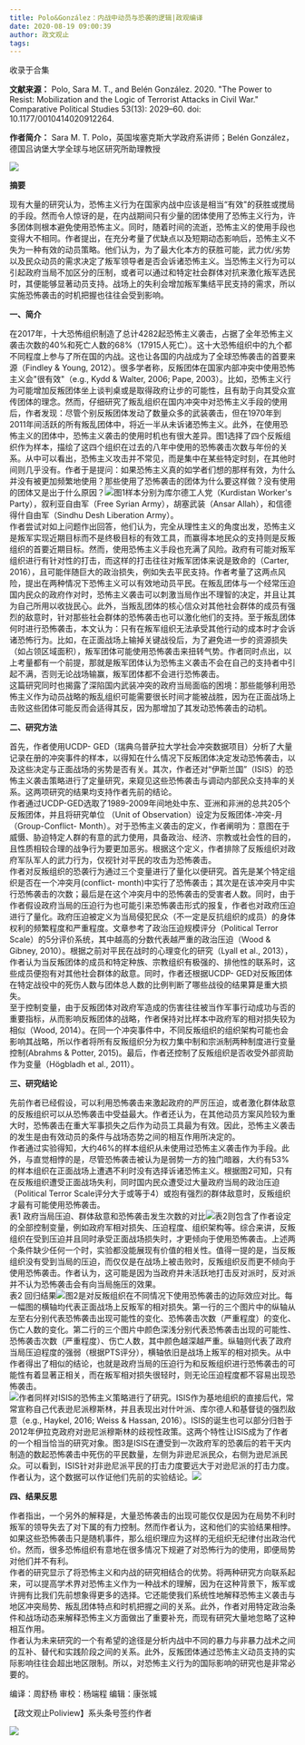 ```yaml
---
title: Polo&González：内战中动员与恐袭的逻辑|政观编译
date: 2020-08-19 09:00:39
author: 政文观止
tags: 
---
```



收录于合集

**文献来源：** Polo, Sara M. T., and Belén González. 2020. "The Power to Resist:
Mobilization and the Logic of Terrorist Attacks in Civil War." Comparative
Political Studies 53(13): 2029–60. doi: 10.1177/0010414020912264.

  

 **作者简介：** Sara M. T. Polo，英国埃塞克斯大学政府系讲师；Belén González，德国吕讷堡大学全球与地区研究所助理教授

![](/images/259/2.png)  
  

  

  

  

 **摘要**

  
现有大量的研究认为，恐怖主义行为在国家内战中应该是相当“有效"的获胜或搅局的手段。然而令人惊讶的是，在内战期间只有少量的团体使用了恐怖主义行为，许多团体则根本避免使用恐怖主义。同时，随着时间的流逝，恐怖主义的使用手段也变得大不相同。作者提出，在充分考量了优缺点以及短期动态影响后，恐怖主义不失为一种有效的动员策略。他们认为，为了最大化本方的获胜可能，武力优/劣势以及民众动员的需求决定了叛军领导者是否会诉诸恐怖主义。当恐怖主义行为可以引起政府当局不加区分的压制，或者可以通过和特定社会群体对抗来激化叛军选民时，其便能够显著动员支持。战场上的失利会增加叛军集结平民支持的需求，所以实施恐怖袭击的时机把握也往往会受到影响。  
  

 **一、简介**

  
在2017年，十大恐怖组织制造了总计4282起恐怖主义袭击，占据了全年恐怖主义袭击次数的40%和死亡人数的68%（17915人死亡）。这十大恐怖组织中的九个都不同程度上参与了所在国的内战。这也让各国的内战成为了全球恐怖袭击的首要来源（Findley
& Young, 2012）。很多学者称，反叛团体在国家内部冲突中使用恐怖主义会"很有效"（e.g., Kydd & Walter, 2006; Pape,
2003）。比如，恐怖主义行为可能增加反叛团体坐上谈判桌或是取得政府让步的可能性，且有助于向其受众宣传团体的理念。然而，仔细研究了叛乱组织在国内冲突中对恐怖主义手段的使用后，作者发现：尽管个别反叛团体发动了数量众多的武装袭击，但在1970年到2011年间活跃的所有叛乱团体中，将近一半从未诉诸恐怖主义。此外，在使用恐怖主义的团体中，恐怖主义袭击的使用时机也有很大差异。图1选择了四个反叛组织作为样本，描绘了这四个组织在过去的八年中使用的恐怖袭击次数与年份的关系。从中可以看出，恐怖主义攻击并不常见，而是集中在某些特定时刻，在其他时间则几乎没有。作者于是提问：如果恐怖主义真的如学者们想的那样有效，为什么并没有被更加频繁地使用？那些使用了恐怖袭击的团体为什么要这样做？没有使用的团体又是出于什么原因？![](/images/259/3.png)图1样本分别为库尔德工人党（Kurdistan
Worker's Party），叙利亚自由军（Free Syrian Army），胡塞武装（Ansar Allah），和信德得什自由军（Sindhu
Desh Liberation Army）。  
作者尝试对如上问题作出回答，他们认为，完全从理性主义的角度出发，恐怖主义是叛军实现近期目标而不是终极目标的有效工具，而赢得本地民众的支持则是反叛组织的首要近期目标。然而，使用恐怖主义手段也充满了风险。政府有可能对叛军组织进行有针对性的打击，而这样的打击往往对叛军团体来说是致命的（Carter,
2016），且可能伴随巨大的政治损失，例如失去平民支持。作者考量了这两点风险，提出在两种情况下恐怖主义可以有效地动员平民。在叛乱团体与一个经常压迫国内民众的政府作对时，恐怖主义袭击可以刺激当局作出不理智的决定，并且让其为自己所用以收拢民心。此外，当叛乱团体的核心信众对其他社会群体的成员有强烈的敌意时，针对那些社会群体的恐怖袭击也可以激化他们的支持。至于叛乱团体何时进行恐怖袭击，本文认为：只有在叛军组织无法承受其他行动的成本时才会诉诸恐怖行为。比如，在正面战场上输掉关键战役后，为了避免进一步的资源损失（如占领区域面积），叛军团体可能使用恐怖袭击来扭转气势。作者同时点出，以上考量都有一个前提，那就是叛军团体认为恐怖主义袭击不会在自己的支持者中引起不满，否则无论战场输赢，叛军团体都不会进行恐怖袭击。  
这篇研究同时也揭露了深陷国内武装冲突的政府当局面临的困境：那些能够利用恐怖主义作为动员战略的叛乱组织可能需要很长时间才能被战胜，因为在正面战场上击败这些团体可能反而会适得其反，因为那增加了其发动恐怖袭击的动机。  
  

 **二、研究方法**

  
首先，作者使用UCDP-
GED（瑞典乌普萨拉大学社会冲突数据项目）分析了大量记录在册的冲突事件的样本，以得知在什么情况下反叛团体决定发动恐怖袭击，以及这些决定与正面战场的劣势是否有关。其次，作者还对“伊斯兰国”（ISIS）的恐怖主义袭击策略进行了定量研究，来窥见这些恐怖袭击与调动内部民众支持率的关系。这两项研究的结果均支持作者先前的结论。  
作者通过UCDP-GED选取了1989-2009年间地处中东、亚洲和非洲的总共205个反叛团体，并且将研究单位 （Unit of
Observation）设定为反叛团体-冲突-月 （Group-Conflict-
Month）。对于恐怖主义袭击的定义，作者阐明为：意图在于威慑、胁迫特定人群的有意的武力使用，具备政治、经济、宗教或社会性的目的，且性质相较合理的战争行为要更加恶劣。根据这个定义，作者排除了反叛组织对政府军队军人的武力行为，仅视针对平民的攻击为恐怖袭击。  
作者对反叛组织的恐袭行为通过三个变量进行了量化以便研究。首先是某个特定组织是否在一个冲突月(conflict-
month)中实行了恐怖袭击；其次是在该冲突月中实行恐怖袭击的次数；最后是在这个冲突月中的恐怖袭击的受害者人数。同时，由于作者假设政府当局的压迫行为也可能引来恐怖袭击形式的报复，作者也对政府压迫进行了量化。政府压迫被定义为当局侵犯民众（不一定是反抗组织的成员）的身体权利的频繁程度和严重程度。文章参考了政治压迫规模评分（Political
Terror Scale）的5分评价系统，其中越高的分数代表越严重的政治压迫（Wood & Gibney,
2010）。根据之前对平民在战时的心理变化的研究（Lyall et al.,
2013），作者认为当反叛团体的成员和特定种族、宗教组织有极强的、排他性的联系时，这些成员便抱有对其他社会群体的敌意。同时，作者还根据UCDP-
GED对反叛团体在特定战役中的死伤人数与团体总人数的比例判断了哪些战役的结果算是重大损失。  
至于控制变量，由于反叛团体对政府军造成的伤害往往被当作军事行动成功与否的重要指标，从而影响反叛团体的战略，作者保持对比样本中政府军的相对损失较为相似（Wood,
2014）。在同一个冲突事件中，不同反叛组织的组织架构可能也会影响其战略，所以作者将所有反叛组织分为权力集中制和宗派制两种制度进行变量控制(Abrahms
& Potter, 2015)。最后，作者还控制了反叛组织是否收受外部资助作为变量（Högbladh et al., 2011）。  
  

 **三、研究结论**

  
先前作者已经假设，可以利用恐怖袭击来激起政府的严厉压迫，或者激化群体敌意的反叛组织可以从恐怖袭击中受益最大。作者还认为，在其他动员方案风险较为重大时，恐怖袭击在重大军事损失之后作为动员工具最为有效。因此，恐怖主义袭击的发生是由有效动员的条件与战场态势之间的相互作用所决定的。  
作者通过实验得知，大约46%的样本组织从未使用过恐怖主义袭击作为手段。此外，与直觉相悖的是，尽管恐怖袭击被认为是弱势一方的独门暗器，大约有53%的样本组织在正面战场上遭遇不利时没有选择诉诸恐怖主义。根据图2可知，只有在反叛组织遭受正面战场失利，同时国内民众遭受过大量政府当局的政治压迫（Political
Terror Scale评分大于或等于4）或抱有强烈的群体敌意时，反叛组织才最有可能使用恐怖袭击。  
表1
政府当局压迫、群体敌意和恐怖袭击发生次数的对比![](/images/259/4.jpeg)表2则包含了作者设定的全部控制变量，例如政府军相对损失、压迫程度、组织架构等。综合来讲，反叛组织在受到压迫并且同时承受正面战场损失时，才更倾向于使用恐怖袭击。上述两个条件缺少任何一个时，实验都没能展现有价值的相关性。值得一提的是，当反叛组织没有受到当局的压迫，而仅仅是在战场上被击败时，反叛组织反而更不倾向于使用恐怖袭击。作者认为，这可能是因为当政府并未活跃地打击反对派时，反对派并不认为恐怖袭击会有向当局施压的效果。  
表2
回归结果![](/images/259/5.jpeg)图2是对反叛组织在不同情况下使用恐怖袭击的边际效应对比。每一幅图的横轴均代表正面战场上反叛军的相对损失。第一行的三个图片中的纵轴从左至右分别代表恐怖袭击出现可能性的变化、恐怖袭击次数（严重程度）的变化、伤亡人数的变化。第二行的三个图片中颜色深浅分别代表恐怖袭击出现的可能性、恐怖袭击次数（严重程度）、伤亡人数，其中颜色越深越严重。纵轴则代表了政府当局压迫程度的强弱（根据PTS评分），横轴依旧是战场上叛军的相对损失。从中作者得出了相似的结论，也就是政府当局的压迫行为和反叛组织进行恐怖袭击的可能性有着显著正相关，而在叛军相对损失很轻时，则无论压迫程度都不容易出现恐怖袭击。  
![](/images/259/6.png)作者同样对ISIS的恐怖主义策略进行了研究。ISIS作为基地组织的直接后代，常常宣称自己代表逊尼派穆斯林，并且表现出对什叶派、库尔德人和基督徒的强烈敌意（e.g.,
Haykel, 2016; Weiss & Hassan,
2016）。ISIS的诞生也可以部分归咎于2012年伊拉克政府对逊尼派穆斯林的歧视性政策。这两个特性让ISIS成为了作者的一个相当恰当的研究对象。图3是ISIS在遭受到一次政府军的恐袭后的若干天内制造的数起恐怖袭击中死伤的平民数量，左侧为非逊尼派民众，右侧为逊尼派民众。可以看到，ISIS针对非逊尼派平民的打击力度要远大于对逊尼派的打击力度。作者认为，这个数据可以作证他们先前的实验结论。![](/images/259/7.png)  
  

 **四、结果反思**

  
作者指出，一个另外的解释是，大量恐怖袭击的出现可能仅仅是因为在局势不利时叛军的领导失去了对下属的有力控制。然而作者认为，这和他们的实验结果相悖。如果这些恐怖袭击只是随机事件，那么组织理应为这样的无组织无纪律付出政治代价。然而，很多恐怖组织有意地在很多情况下规避了对恐怖行为的使用，即便局势对他们并不有利。  
作者的研究显示了将恐怖主义和内战的研究相结合的优势。将两种研究方向联系起来，可以提高学术界对恐怖主义作为一种战术的理解，因为在这种背景下，叛军或许拥有比我们先前想象得更多的选择。它还能使我们系统性地解释恐怖主义袭击与地区冲突局势、叛乱团体特点和时机把握之间的关系。此外，作者对用特定政治条件和战场动态来解释恐怖主义方面做出了重要补充，而现有研究大量地忽略了这种相互作用。  
作者认为未来研究的一个有希望的途径是分析内战中不同的暴力与非暴力战术之间的互补、替代和实践阶段之间的关系。此外，反叛团体通过恐怖主义动员支持的实际影响往往会超出地区限制。所以，对恐怖主义行为的国际影响的研究也是非常必要的。

  

编译：周舒杨 审校：杨端程 编辑：康张城

【政文观止Poliview】系头条号签约作者

  

![](/images/259/8.jpeg)

  

